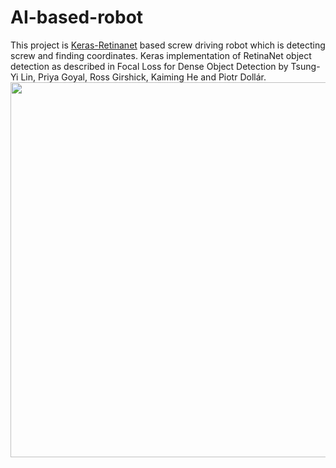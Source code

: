 # AI-based-robot
  This project is [Keras-Retinanet](https://github.com/fizyr/keras-retinanet) based screw driving robot which is detecting screw and finding coordinates. Keras implementation of RetinaNet object detection as described in Focal Loss for Dense Object Detection by Tsung-Yi Lin, Priya Goyal, Ross Girshick, Kaiming He and Piotr Dollár.
<img width="600" align="middle" src="https://user-images.githubusercontent.com/29839095/58111774-b17df680-7c24-11e9-8dd6-6d95edb06209.jpg"  >
